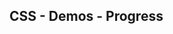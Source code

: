 ## CSS - Demos - Progress

<script type="module" src="/web_components/js/css/demos/WebC__CSS__Demo__Progress.mjs"></script>

<webc-container>
    <webc-css-demo-progress        ></webc-css-demo-progress> 
    <webc-css-demo-progress no-css ></webc-css-demo-progress>
    
</webc-container>